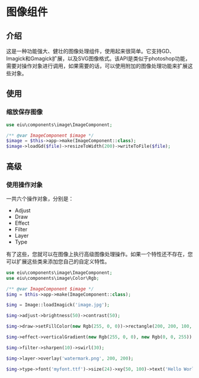 图像组件
=========

介绍
--------
这是一种功能强大、健壮的图像处理组件，使用起来很简单。它支持GD、Imagick和Gmagick扩展，以及SVG图像格式。该API是类似于photoshop功能，需要对操作对象进行调用，如果需要的话，可以使用附加的图像处理功能来扩展这些对象。

使用
-----------

### 缩放保存图像

```php
use eiu\components\image\ImageComponent;

/** @var ImageComponent $image */
$image = $this->app->make(ImageComponent::class);
$image->loadGd($file)->resizeToWidth(200)->writeToFile($file);
```

高级
------------

### 使用操作对象

一共六个操作对象，分别是：

* Adjust
* Draw
* Effect
* Filter
* Layer
* Type

有了这些，您就可以在图像上执行高级图像处理操作。如果一个特性还不存在，您可以扩展这些类来添加您自己的自定义特性。

```php
use eiu\components\image\ImageComponent;
use eiu\components\image\Color\Rgb;

/** @var ImageComponent $image */
$img = $this->app->make(ImageComponent::class);

$img = Image::loadImagick('image.jpg');

$img->adjust->brightness(50)->contrast(50);

$img->draw->setFillColor(new Rgb(255, 0, 0))->rectangle(200, 200, 100, 50);

$img->effect->verticalGradient(new Rgb(255, 0, 0), new Rgb(0, 0, 255));

$img->filter->sharpen(10)->swirl(30);

$img->layer->overlay('watermark.png', 200, 200);

$img->type->font('myfont.ttf')->size(24)->xy(50, 100)->text('Hello World!');
```

